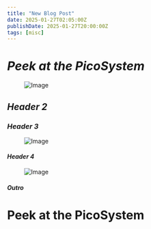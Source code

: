 ```yaml
---
title: "New Blog Post"
date: 2025-01-27T02:05:00Z
publishDate: 2025-01-27T20:00:00Z
tags: [misc]
---
```


<h1
id="header1"><em>Peek at the PicoSystem</em></h1>
<figure>
<img src="{{ site.baseurl }}/tag/img/img.png" alt="Image" />
</figure>
<p></p>
<p></p>
<h2 id="header2"><em>Header 2</em></h2>
<p></p>
<h3 id="poe-dilemma"><em>Header 3</em></h3>
<p></p>
<figure>
<img src="{{ site.baseurl }}/tag/img/img.png" alt="Image" />
</figure>
<h4 id="header4"><em>Header 4</em></h4>
<p></p>
<figure>
<img src="{{ site.baseurl }}/tag/img/img.png" alt="Image" />
</figure>
<h4 id="final-thoughts"><em>Outro</em></h4>
<p></p><h1>Peek at the PicoSystem</h1>

